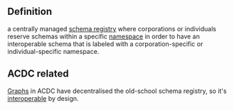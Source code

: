 ## Definition

a centrally managed [schema registry](schema-registry) where corporations or individuals reserve schemas within a specific [namespace](namespace) in order to have an interoperable schema that is labeled with a corporation-specific or individual-specific namespace. 

## ACDC related
[Graphs](directed-acyclic-graph) in ACDC have decentralised the old-school schema registry, so it's [interoperable](interoperability) by design.